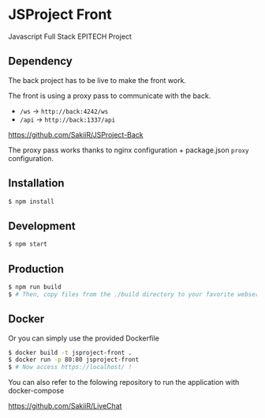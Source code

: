 # JSProject Front

Javascript Full Stack EPITECH Project

## Dependency

The back project has to be live to make the front work.

The front is using a proxy pass to communicate with the back.

* `/ws` -> `http://back:4242/ws`
* `/api` -> `http://back:1337/api`

https://github.com/SakiiR/JSProject-Back

The proxy pass works thanks to nginx configuration + package.json `proxy` configuration.

## Installation

```sh
$ npm install
```

## Development

```sh
$ npm start
```

## Production 

```sh
$ npm run build
$ # Then, copy files from the ./build directory to your favorite webserver's webroot directory (/usr/share/html, /var/www/html etc)
```

## Docker

Or you can simply use the provided Dockerfile

```sh
$ docker build -t jsproject-front .
$ docker run -p 80:80 jsproject-front
$ # Now access https://localhost/ !
```

You can also refer to the folowing repository to run the application with docker-compose

https://github.com/SakiiR/LiveChat
